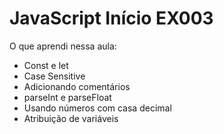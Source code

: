 # JavaScript Início EX003
O que aprendi nessa aula:

* Const e let
* Case Sensitive
* Adicionando comentários
* parseInt e parseFloat
* Usando números com casa decimal
* Atribuição de variáveis
